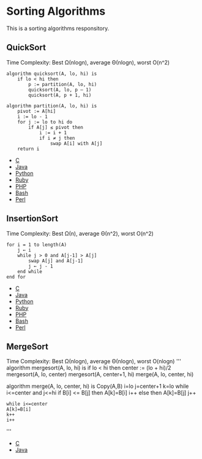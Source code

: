 Sorting Algorithms
==================

This is a sorting algorithms responsitory.

QuickSort
---------

Time Complexity: Best Ω(nlogn), average Θ(nlogn), worst O(n^2)

```
algorithm quicksort(A, lo, hi) is
    if lo < hi then
        p := partition(A, lo, hi)
        quicksort(A, lo, p – 1)
        quicksort(A, p + 1, hi)

algorithm partition(A, lo, hi) is
    pivot := A[hi]
    i := lo - 1    
    for j := lo to hi do
        if A[j] ≤ pivot then
            i := i + 1
            if i ≠ j then
                swap A[i] with A[j]
    return i
```

* [C](https://github.com/HurinHall/Sort-Algorithm/blob/master/QuickSort/QuickSort.c)
* [Java](https://github.com/HurinHall/Sort-Algorithm/blob/master/QuickSort/QuickSort.java)
* [Python](https://github.com/HurinHall/Sort-Algorithm/blob/master/QuickSort/QuickSort.py)
* [Ruby](https://github.com/HurinHall/Sort-Algorithm/blob/master/QuickSort/QuickSort.rb)
* [PHP](https://github.com/HurinHall/Sort-Algorithm/blob/master/QuickSort/QuickSort.php)
* [Bash](https://github.com/HurinHall/Sort-Algorithm/blob/master/QuickSort/QuickSort.sh)
* [Perl](https://github.com/HurinHall/Sort-Algorithm/blob/master/QuickSort/QuickSort.pl)

InsertionSort
-------------

Time Complexity: Best Ω(n), average Θ(n^2), worst O(n^2)

```
for i = 1 to length(A)
    j ← i
    while j > 0 and A[j-1] > A[j]
        swap A[j] and A[j-1]
        j ← j - 1
    end while
end for
```
* [C](https://github.com/HurinHall/Sort-Algorithm/blob/master/InsertionSort/InsertionSort.c)
* [Java](https://github.com/HurinHall/Sort-Algorithm/blob/master/InsertionSort/InsertionSort.java)
* [Python](https://github.com/HurinHall/Sort-Algorithm/blob/master/InsertionSort/InsertionSort.py)
* [Ruby](https://github.com/HurinHall/Sort-Algorithm/blob/master/InsertionSort/InsertionSort.rb)
* [PHP](https://github.com/HurinHall/Sort-Algorithm/blob/master/InsertionSort/InsertionSort.php)
* [Bash](https://github.com/HurinHall/Sort-Algorithm/blob/master/InsertionSort/InsertionSort.sh)
* [Perl](https://github.com/HurinHall/Sort-Algorithm/blob/master/InsertionSort/InsertionSort.pl)

MergeSort
---------

Time Complexity: Best Ω(nlogn), average Θ(nlogn), worst O(nlogn)
'''
algorithm mergesort(A, lo, hi) is
    if lo < hi then
	center := (lo + hi)/2
	mergesort(A, lo, center)
	mergesort(A, center+1, hi)
	merge(A, lo, center, hi)

algorithm merge(A, lo, center, hi) is
    Copy(A,B)
    i=lo
    j=center+1
    k=lo
    while i<=center and j<=hi
	if B[i] <= B[j] then
	    A[k]=B[i]
	    i++
        else then
	    A[k]=B[j]
	    j++
    
    while i<=center 
	A[k]=B[i]
	k++
	i++

'''
* [C](https://github.com/HurinHall/Sort-Algorithm/blob/master/MergeSort/MergeSort.c)
* [Java](https://github.com/HurinHall/Sort-Algorithm/blob/master/MergeSort/MergeSort.java)

